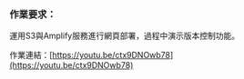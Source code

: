 ### 作業要求：
運用S3與Amplify服務進行網頁部署，過程中演示版本控制功能。

作業連結：[https://youtu.be/ctx9DNOwb78](https://youtu.be/ctx9DNOwb78)
